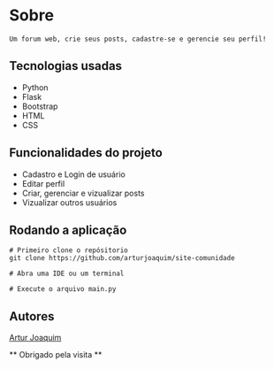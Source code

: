 # Sobre
    Um forum web, crie seus posts, cadastre-se e gerencie seu perfil!

## Tecnologias usadas

* Python
* Flask
* Bootstrap
* HTML
* CSS

## Funcionalidades do projeto

* Cadastro e Login de usuário
* Editar perfil
* Criar, gerenciar e vizualizar posts
* Vizualizar outros usuários

## Rodando a aplicação

```
# Primeiro clone o repósitorio
git clone https://github.com/arturjoaquim/site-comunidade

# Abra uma IDE ou um terminal

# Execute o arquivo main.py
```

## Autores

[Artur Joaquim](https://github.com/arturjoaquim)

** Obrigado pela visita **